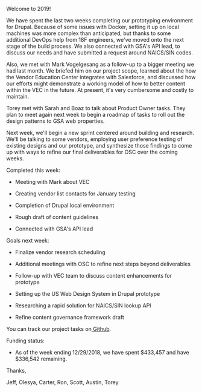 Welcome to 2019!

We have spent the last two weeks completing our prototyping environment for Drupal. Because of some issues with Docker, setting it up on local machines was more complex than anticipated, but thanks to some additional DevOps help from 18F engineers, we've moved onto the next stage of the build process. We also connected with GSA's API lead, to discuss our needs and have submitted a request around NAICS/SIN codes.

Also, we met with Mark Vogelgesang as a follow-up to a bigger meeting we had last month. We briefed him on our project scope, learned about the how the Vendor Education Center integrates with Salesforce, and discussed how our efforts might demonstrate a working model of how to better content within the VEC in the future. At present, it's very cumbersome and costly to maintain.

Torey met with Sarah and Boaz to talk about Product Owner tasks. They plan to meet again next week to begin a roadmap of tasks to roll out the design patterns to GSA web properties.

Next week, we'll begin a new sprint centered around building and research. We'll be talking to some vendors, employing user preference testing of existing designs and our prototype, and synthesize those findings to come up with ways to refine our final deliverables for OSC over the coming weeks.

Completed this week:

-   Meeting with Mark about VEC

-   Creating vendor list contacts for January testing

-   Completion of Drupal local environment

-   Rough draft of content guidelines

-   Connected with GSA's API lead

Goals next week:

-   Finalize vendor research scheduling

-   Additional meetings with OSC to refine next steps beyond deliverables

-   Follow-up with VEC team to discuss content enhancements for prototype

-   Setting up the US Web Design System in Drupal prototype

-   Researching a rapid solution for NAICS/SIN lookup API

-   Refine content governance framework draft

You can track our project tasks on[  Github](https://github.com/18F/osc-website-pa/projects/3).

Funding status:

-   As of the week ending 12/29/2018, we have spent $433,457 and have $336,542 remaining.

Thanks,

Jeff, Olesya, Carter, Ron, Scott, Austin, Torey
